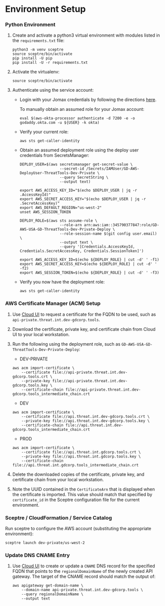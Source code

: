 # Environment Setup

### Python Environment

1. Create and activate a python3 virtual environment with modules listed in the
   `requirements.txt` file:

   ```
   python3 -m venv sceptre
   source sceptre/bin/activate
   pip install -U pip
   pip install -U -r requirements.txt
   ```

1. Activate the virtualenv:

   ```
   source sceptre/bin/activate
   ```

1. Authenticate using the service account:

   * Login with your Jomax credentials by following the directions
     [here](https://github.com/godaddy/aws-okta-processor).

     To manually obtain an assumed role for your Jomax account:

     ```
     eval $(aws-okta-processor authenticate -d 7200 -e -o godaddy.okta.com -u ${USER} -k okta)
     ```

   * Verify your current role:

     ```
     aws sts get-caller-identity
     ```

   * Obtain an assumed deployment role using the deploy user credentials from
     SecretsManager:

     ```
     DEPLOY_USER=$(aws secretsmanager get-secret-value \
                       --secret-id /Secrets/IAMUser/GD-AWS-DeployUser-ThreatTools-Dev-Private \
                       --query SecretString \
                       --output text)

     export AWS_ACCESS_KEY_ID="$(echo $DEPLOY_USER | jq -r .AccessKeyId)"
     export AWS_SECRET_ACCESS_KEY="$(echo $DEPLOY_USER | jq -r .SecretAccessKey)"
     export AWS_DEFAULT_REGION="us-west-2"
     unset AWS_SESSION_TOKEN

     DEPLOY_ROLE=$(aws sts assume-role \
                       --role-arn arn:aws:iam::345790377847:role/GD-AWS-USA-GD-ThreatTools-Dev-Private-Deploy \
                       --role-session-name $(git config user.email) \
                       --output text \
                       --query '[Credentials.AccessKeyId, Credentials.SecretAccessKey, Credentials.SessionToken]')

     export AWS_ACCESS_KEY_ID=$(echo ${DEPLOY_ROLE} | cut -d' ' -f1)
     export AWS_SECRET_ACCESS_KEY=$(echo ${DEPLOY_ROLE} | cut -d' ' -f2)
     export AWS_SESSION_TOKEN=$(echo ${DEPLOY_ROLE} | cut -d' ' -f3)
     ```

   * Verify you now have the deployment role:

     ```
     aws sts get-caller-identity
     ```

### AWS Certificate Manager (ACM) Setup

1. Use [Cloud UI](https://cloud.int.godaddy.com/security/certs) to request a
   certificate for the FQDN to be used, such as
   `api-private.threat.int.dev-gdcorp.tools`.

1. Download the certificate, private key, and certificate chain from Cloud UI
   to your local workstation.

1. Run the following using the deployment role, such as
   `GD-AWS-USA-GD-ThreatTools-Dev-Private-Deploy`:

   * DEV-PRIVATE

   ```
   aws acm import-certificate \
       --certificate file://api-private.threat.int.dev-gdcorp.tools.crt \
       --private-key file://api-private.threat.int.dev-gdcorp.tools.key \
       --certificate-chain file://api-private.threat.int.dev-gdcorp.tools_intermediate_chain.crt
   ```

   * DEV

   ```
   aws acm import-certificate \
       --certificate file://api.threat.int.dev-gdcorp.tools.crt \
       --private-key file://api.threat.int.dev-gdcorp.tools.key \
       --certificate-chain file://api.threat.int.dev-gdcorp.tools_intermediate_chain.crt
   ```

   * PROD

   ```
   aws acm import-certificate \
       --certificate file://api.threat.int.gdcorp.tools.crt \
       --private-key file://api.threat.int.gdcorp.tools.key \
       --certificate-chain file://api.threat.int.gdcorp.tools_intermediate_chain.crt
   ```

1. Delete the downloaded copies of the certificate, private key, and
   certificate chain from your local workstation.

1. Note the UUID contained in the `CertificateArn` that is displayed when the
   certificate is imported.  This value should match that specified by
   `certificate_id` in the Sceptre configuration file for the current
   environment.

### Sceptre / CloudFormation / Service Catalog

Run sceptre to configure the AWS account (substituting the appropriate
environment):

```
sceptre launch dev-private/us-west-2
```

### Update DNS CNAME Entry

1. Use [Cloud UI](https://cloud.int.godaddy.com/networking/dnsrecords) to
   create or update a `CNAME` DNS record for the specified FQDN that points to
   the `regionalDomainName` of the newly created API gateway.  The target of
   the CNAME record should match the output of:

   ```
   aws apigateway get-domain-name \
       --domain-name api-private.threat.int.dev-gdcorp.tools \
       --query regionalDomainName \
       --output text
   ```

